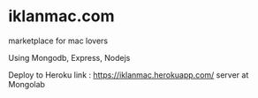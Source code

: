 # iklanmac.com
marketplace for mac lovers

Using Mongodb, Express, Nodejs

Deploy to Heroku link : https://iklanmac.herokuapp.com/
server at Mongolab
